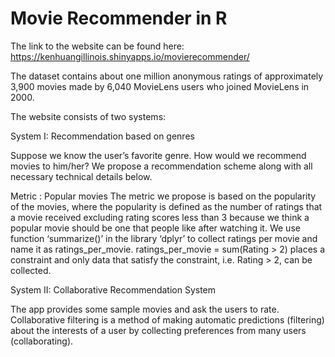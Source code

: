 # Movie Recommender in R
The link to the website can be found here:
https://kenhuangillinois.shinyapps.io/movierecommender/

The dataset contains about one million anonymous ratings of approximately 3,900 movies made by 6,040 MovieLens users who joined MovieLens in 2000.

The website consists of two systems:

System I: Recommendation based on genres

Suppose we know the user’s favorite genre. How would we recommend movies to him/her? We propose a recommendation scheme along with all necessary technical details below.

Metric : Popular movies
The metric we propose is based on the popularity of the movies, where the popularity is defined as the number of ratings that a movie received excluding rating scores less than 3 because we think a popular movie should be one that people like after watching it. We use function ‘summarize()’ in the library ‘dplyr’ to collect ratings per movie and name it as ratings_per_movie. ratings_per_movie = sum(Rating > 2) places a constraint and only data that satisfy the constraint, i.e. Rating > 2, can be collected. 

System II: Collaborative Recommendation System

The app provides some sample movies and ask the users to rate.
Collaborative filtering is a method of making automatic predictions (filtering) about the interests of a user by collecting preferences from many users (collaborating). 
